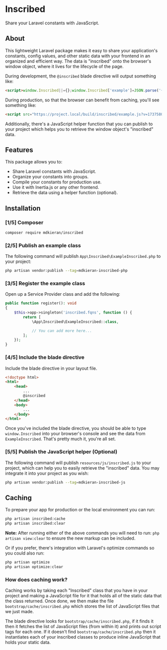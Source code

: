 # Inscribed

Share your Laravel constants with JavaScript.

## About

This lightweight Laravel package makes it easy to share your application's constants, config values, and other static data with your frontend in an organized and efficient way. The data is "inscribed" onto the browser's window object, where it lives for the lifecycle of the page.

During development, the `@inscribed` blade directive will output something like:

```html
<script>window.Inscribed||={};window.Inscribed['example']=JSON.parse('{\u0022attribute\u0022:\u0022value\u0022}');</script>
```

During production, so that the browser can benefit from caching, you'll see something like:

```html
<script src="https://project.local/build/inscribed/example.js?v=1737580177"></script>
```

Additionally, there's a JavaScript helper function that you can publish to your project which helps you to retrieve the window object's "inscribed" data.

## Features

This package allows you to:

- Share Laravel constants with JavaScript.
- Organize your constants into groups.
- Compile your constants for production use.
- Use it with Inertia.js or any other frontend.
- Retrieve the data using a helper function (optional).

## Installation

### [1/5] Composer

```bash
composer require mdkieran/inscribed
```

### [2/5] Publish an example class

The following command will publish `App\Inscribed\ExampleInscribed.php` to your project:

```bash
php artisan vendor:publish --tag=mdkieran-inscribed-php
```

### [3/5] Register the example class

Open up a Service Provider class and add the following:

```php
public function register(): void
{
    $this->app->singleton('inscribed.fqns', function () {
        return [
            \App\Inscribed\ExampleInscribed::class,

            // You can add more here...
        ];
    });
}
```

### [4/5] Include the blade directive

Include the blade directive in your layout file.

```html
<!doctype html>
<html>
    <head>
        ...
        @inscribed
    </head>
    <body>
        ...
    </body>
</html>
```

Once you've included the blade directive, you should be able to type `window.Inscribed` into your browser's console and see the data from `ExampleInscribed`. That's pretty much it, you're all set.

### [5/5] Publish the JavaScript helper (Optional)

The following command will publish `resources/js/inscribed.js` to your project, which can help you to easily retrieve the "inscribed" data. You may integrate it into your project as you wish:

```bash
php artisan vendor:publish --tag=mdkieran-inscribed-js
```

## Caching

To prepare your app for production or the local environment you can run:

```bash
php artisan inscribed:cache
php artisan inscribed:clear
```

**Note:** After running either of the above commands you will need to run: `php artisan view:clear` to ensure the new markup can be included.

Or if you prefer, there's integration with Laravel's optimize commands so you could also run:

```bash
php artisan optimize
php artisan optimize:clear
```

### How does caching work?

Caching works by taking each "Inscribed" class that you have in your project and making a JavaScript file for it that holds all of the static data that the class returned. Once done, we then make the file `bootstrap/cache/inscribed.php` which stores the list of JavaScript files that we just made.

The blade directive looks for `bootstrap/cache/inscribed.php`, if it finds it then it fetches the list of JavaScript files (from within it) and prints out script tags for each one. If it doesn't find `bootstrap/cache/inscribed.php` then it instantiates each of your inscribed classes to produce inline JavaScript that holds your static data.
